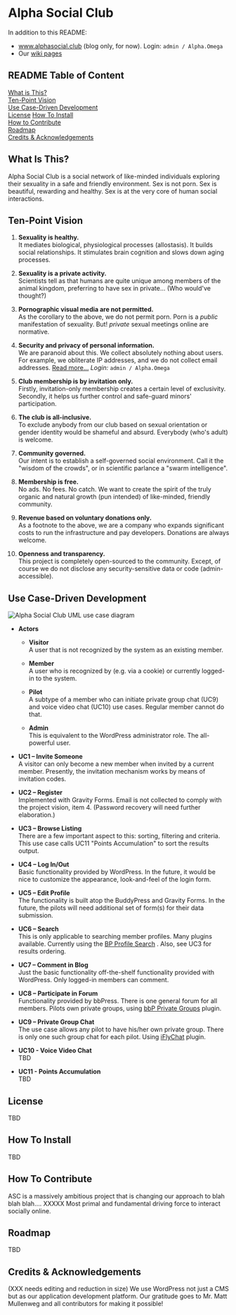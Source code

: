# Alpha Social Club
In addition to this README:

* <a href="http://www.alphasocial.club" target="_blank">www.alphasocial.club</a> (blog only, for now). Login: `admin / Alpha.Omega`
* Our <a href="https://github.com/alpha-social-club/alpha-social-development/wiki" target="_blank">wiki pages</a>

## README Table of Content
[What is This?](https://github.com/alpha-social-club/alpha-social-development#what-is-this)<br>
[Ten-Point Vision](https://github.com/alpha-social-club/alpha-social-development#ten-point-vision)<br>
[Use Case-Driven Development](https://github.com/alpha-social-club/alpha-social-development#use-case-driven-development)<br>
[License](https://github.com/alpha-social-club/alpha-social-development#license)
[How To Install](https://github.com/alpha-social-club/alpha-social-development#how-to-install)<br>
[How to Contribute](https://github.com/alpha-social-club/alpha-social-development#how-to-contribute)<br>
[Roadmap](https://github.com/alpha-social-club/alpha-social-development#roadmap)<br>
[Credits & Acknowledgements](https://github.com/alpha-social-club/alpha-social-development#credits--acknowledgements)

## What Is This?
Alpha Social Club is a social network of like-minded individuals exploring their sexuality in a safe and friendly environment. Sex is not porn. Sex is beautiful, rewarding and healthy. Sex is at the very core of human social interactions.

## Ten-Point Vision
1.	**Sexuality is healthy.**<br>It mediates biological, physiological processes (allostasis). It builds social relationships. It stimulates brain cognition and slows down aging processes.

2.	**Sexuality is a private activity.**<br>Scientists tell as that humans are quite unique among members of the animal kingdom, preferring to have sex in private… (Who would've thought?)

5.	**Pornographic visual media are not permitted.**<br>As the corollary to the above, we do not permit porn. Porn is a *public* manifestation of sexuality. But! *private* sexual meetings online are normative.

3.	**Security and privacy of personal information.**<br>We are paranoid about this. We collect absolutely nothing about users. For example, we obliterate IP addresses, and we do not collect email addresses. <a href="http://www.alphasocial.club/where-has-our-privacy-online-gone/" target="_blank">Read more...</a> *Login:* `admin / Alpha.Omega`

4.	**Club membership is by invitation only.**<br>Firstly, invitation-only membership creates a certain level of exclusivity. Secondly, it helps us further control and safe-guard minors' participation.

10.	**The club is all-inclusive.**<br>To exclude anybody from our club based on sexual orientation or gender identity would be shameful and absurd. Everybody (who's adult) is welcome.

6.	**Community governed.**<br>Our intent is to establish a self-governed social environment. Call it the "wisdom of the crowds", or in scientific parlance a "swarm intelligence".

7.	**Membership is free.**<br>No ads. No fees. No catch. We want to create the spirit of the truly organic and natural growth (pun intended) of like-minded, friendly community.

8.	**Revenue based on voluntary donations only.**<br>As a footnote to the above, we are a company who expands significant costs to run the infrastructure and pay developers. Donations are always welcome.

9.	**Openness and transparency.**<br>This project is completely open-sourced to the community. Except, of course we do not disclose any security-sensitive data or code (admin-accessible).

## Use Case-Driven Development

![Alpha Social Club UML use case diagram](https://raw.githubusercontent.com/alpha-social-club/alpha-social-development/master/images/ASC-Use-Case-Diagram-V1.png?token=AJAywHhBq6yRi3ZSj2aA4QhqsilXZv-Tks5UiImiwA%3D%3D "Alpha Social Club UML use case diagram")

* **Actors**
  * **Visitor**<br>A user that is not recognized by the system as an existing member.

  * **Member**<br>A user who is recognized by (e.g. via a cookie) or currently logged-in to the system.

  * **Pilot**<br>A subtype of a member who can initiate private group chat (UC9) and voice video chat (UC10) use cases. Regular member cannot do that.

  * **Admin**<br>This is equivalent to the WordPress administrator role. The all-powerful user.


* **UC1 – Invite Someone**<br>A visitor can only become a new member when invited by a current member. Presently, the invitation mechanism works by means of invitation codes.

* **UC2 – Register**<br>Implemented with Gravity Forms. Email is not collected to comply with the project vision, item 4. (Password recovery will need further elaboration.)

* **UC3 – Browse Listing**<br>There are a few important aspect to this: sorting, filtering and criteria. This use case calls UC11 "Points Accumulation" to sort the results output.

* **UC4 – Log In/Out**<br>Basic functionality provided by WordPress. In the future, it would be nice to customize the appearance, look-and-feel of the login form.

* **UC5 – Edit Profile**<br>The functionality is built atop the BuddyPress and Gravity Forms. In the future, the pilots will need additional set of form(s) for their data submission.

* **UC6 – Search**<br>This is only applicable to searching member profiles. Many plugins available. Currently using the <a href="https://wordpress.org/plugins/bp-profile-search/" target="_blank">BP Profile Search</a> . Also, see UC3 for results ordering.

* **UC7 – Comment in Blog**<br>Just the basic functionality off-the-shelf functionality provided with WordPress. Only logged-in members can comment.

* **UC8 – Participate in Forum**<br>Functionality provided by bbPress. There is one general forum for all members. Pilots own private groups, using <a href="https://wordpress.org/plugins/bbp-private-groups/" target="_blank">bbP Private Groups</a> plugin.

* **UC9 – Private Group Chat**<br>The use case allows any pilot to have his/her own private group. There is only one such group chat for each pilot. Using <a href="https://wordpress.org/plugins/iflychat/" target="_blank">iFlyChat</a> plugin.

* **UC10 - Voice Video Chat**<br>TBD

* **UC11 - Points Accumulation**<br>TBD

## License
TBD

## How To Install
TBD

## How To Contribute
ASC is a massively ambitious project that is changing our approach to blah blah blah…. XXXXX Most primal and fundamental driving force to interact socially online.

## Roadmap
TBD

## Credits & Acknowledgements
(XXX needs editing and reduction in size) We use WordPress not just a CMS but as our application development platform. Our gratitude goes to Mr. Matt Mullenweg and all contributors for making it possible!
